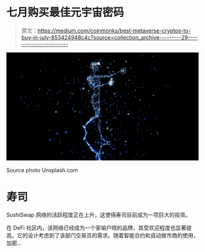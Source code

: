# 七月购买最佳元宇宙密码

> 原文：<https://medium.com/coinmonks/best-metaverse-cryptos-to-buy-in-july-853424948c4c?source=collection_archive---------29----------------------->

![](img/2f5abea3d28ec7f769eadf319c889fa2.png)

Source photo Unsplash.com

# 寿司

SushiSwap 网络的活跃程度正在上升，这使得寿司目前成为一项巨大的投资。

在 DeFi 社区内，该网络已经成为一个家喻户晓的品牌，其受欢迎程度也显著提高。它的设计考虑到了该部门交易员的需求。随着智能合约和自动做市商的使用，加密…